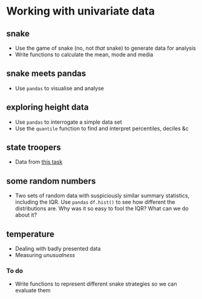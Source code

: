 # Working with univariate data

## snake

* Use the game of snake (no, not *that* snake) to generate data for analysis
* Write functions to calculate the mean, mode and media

## snake meets pandas

* Use `pandas` to visualise and analyse

## exploring height data
* Use `pandas` to interrogate a simple data set
* Use the `quantile` function to find and interpret percentiles, deciles &c

## state troopers
* Data from [this task](https://www.illustrativemathematics.org/content-standards/tasks/1027)

## some random numbers
* Two sets of random data with suspiciously similar summary statistics, including the IQR. Use `pandas` `df.hist()` to see how different the distributions are. Why was it so easy to fool the IQR? What can we do about it?

## temperature
* Dealing with badly presented data
* Measuring *unusualness*

### To do

* Write functions to represent different snake strategies so we can evaluate them